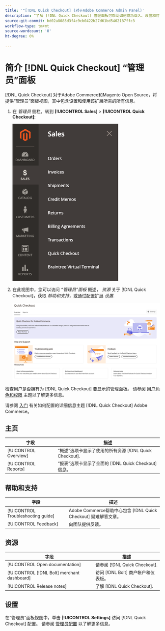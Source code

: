 ```yaml
---
title: '"[!DNL Quick Checkout] (对于Adobe Commerce Admin Panel)'
description: “了解 [!DNL Quick Checkout] 管理面板可帮助如何成功载入、设置和可视化扩展。”
source-git-commit: bd02a8083d3f4c9cb0422b27d61bd5462187ffc3
workflow-type: tm+mt
source-wordcount: '0'
ht-degree: 0%

---
```



# 简介 [!DNL Quick Checkout] “管理员”面板

[!DNL Quick Checkout] 对于Adobe Commerce和Magento Open Source，将提供“管理员”面板视图，其中包含设置和使用该扩展所需的所有信息。

1. 在 _管理员_ 侧栏，转到 **[!UICONTROL Sales]** > **[!UICONTROL Quick Checkout]**:

   ![菜单快速结帐](assets/sales-quickcheckout.png)

1. 在此视图中，您可以访问 _“管理员”面板_ 概述， _资源_ 关于 [!DNL Quick Checkout]，获取 _帮助和支持_，或通过配置扩展 _设置_.

   ![菜单快速结帐](assets/admin-panel-view.png)

检查用户是否拥有为 [!DNL Quick Checkout] 要显示的管理面板。 请参阅 [用户角色和权限](../quick-checkout/user-roles-setup.md) 主题以了解更多信息。

请参阅 [入门](../quick-checkout/onboarding.md) 有关如何配置的详细信息主题 [!DNL Quick Checkout] Adobe Commerce。

## 主页

| 字段 | 描述 |
|---|---|
| [!UICONTROL Overview] | “概述”选项卡显示了使用的所有资源 [!DNL Quick Checkout]. |
| [!UICONTROL Reports] | “报表”选项卡显示了全面的 [!DNL Quick Checkout] 信息。 |

## 帮助和支持

| 字段 | 描述 |
|---|---|
| [!UICONTROL Troubleshooting guide] | Adobe Commerce帮助中心包含 [!DNL Quick Checkout] 疑难解答文章。 |
| [!UICONTROL Feedback] | 向团队提供反馈。 |

## 资源

| 字段 | 描述 |
|---|---|
| [!UICONTROL Open documentation] | 请参阅 [!DNL Quick Checkout]. |
| [!UICONTROL [!DNL Bolt] merchant dashboard] | 访问 [!DNL Bolt] 商户帐户和仪表板。 |
| [!UICONTROL Release notes] | 了解 [!DNL Quick Checkout]. |

## 设置

在“管理员”面板视图中，单击 **[!UICONTROL Settings]** 访问 [!DNL Quick Checkout] 配置。 请参阅 [管理员配置](onboarding.md#complete-admin-configuration) 以了解更多信息。